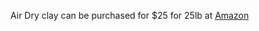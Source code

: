 Air Dry clay can be purchased for $25 for 25lb at [Amazon][1]

[1]: https://www.amazon.com/AMACO-AMA46317P-Clay-Gray-lbs/dp/B0009RRTA8/ref=sr_1_10?keywords=air+drying+clay&qid=1574898467&sr=8-10